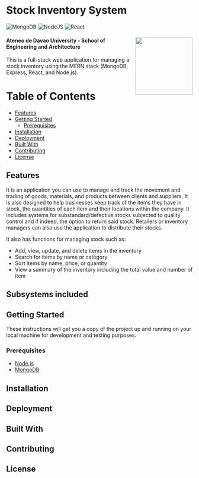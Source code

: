 # Stock Inventory System
![MongoDB](https://img.shields.io/badge/MongoDB-%234ea94b.svg?style=for-the-badge&logo=mongodb&logoColor=white) ![NodeJS](https://img.shields.io/badge/node.js-6DA55F?style=for-the-badge&logo=node.js&logoColor=white) ![React](https://img.shields.io/badge/react-%2320232a.svg?style=for-the-badge&logo=react&logoColor=%2361DAFB)  
#### <img src="https://user-images.githubusercontent.com/120948162/209056926-a6601b4f-fb23-49bd-945a-d3769cda9def.png" width="155" img align="right"> Ateneo de Davao University - School of Engineering and Architecture  
This is a full-stack web application for managing a stock inventory using the MERN stack (MongoDB, Express, React, and Node.js).

# Table of Contents
 * [Features](#features)
 * [Getting Started](#getting-started)
   + [Prerequisites](#prerequisites)
 * [Installation](#installation)
 * [Deployment](#deployment)
 * [Built With](#built-with)
 * [Contributing](#contributing)
 * [License](#license)



## Features
It is an application you can use to manage and track the movement and trading of goods, materials, and products between clients and suppliers. It is also designed to help businesses keep track of the items they have in stock, the quantities of each item and their locations within the company.
It includes systems for substandard/defective stocks subjected to quality control and if indeed, the option to return said stock. Retailers or inventory managers can also use the application to distribute their stocks.

It also has functions for managing stock such as:
* Add, view, update, and delete items in the inventory
* Search for items by name or category
* Sort items by name, price, or quantity
* View a summary of the inventory including the total value and number of item

## Subsystems included

## Getting Started
These instructions will get you a copy of the project up and running on your local machine for development and testing purposes.

### Prerequisites
* [Node.js](https://nodejs.org/en/)
* [MongoDB](https://www.mongodb.com/)

## Installation

## Deployment

## Built With

## Contributing

## License
